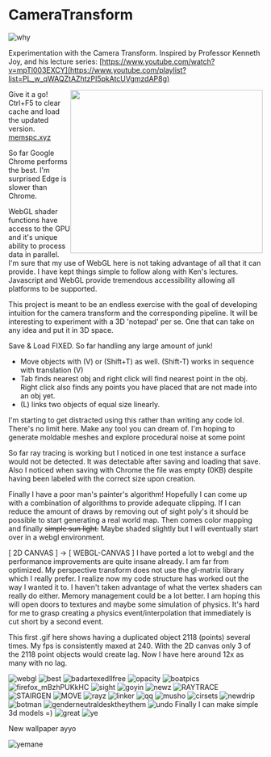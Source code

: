 # CameraTransform
![why](https://github.com/samcoble/CameraTransform/assets/32228102/385a701e-9970-466d-9598-142057df9fd9)

Experimentation with the Camera Transform.
Inspired by Professor Kenneth Joy, and his lecture series: [https://www.youtube.com/watch?v=mpTl003EXCY](https://www.youtube.com/playlist?list=PL_w_qWAQZtAZhtzPI5pkAtcUVgmzdAP8g)

<img src="https://github.com/samcoble/CameraTransform/assets/32228102/35ffb154-4b81-4399-8141-a4e5f34d405c" style="float:right" width="381" height="323">

Give it a go! Ctrl+F5 to clear cache and load the updated version.
[memspc.xyz](https://memspc.xyz/)

So far Google Chrome performs the best. I'm surprised Edge is slower than Chrome.

WebGL shader functions have access to the GPU and it's unique ability to process data in parallel. I'm sure that my use of WebGL here is not taking advantage of all that it can provide. I have kept things simple to follow along with Ken's lectures. Javascript and WebGL provide tremendous accessibility allowing all platforms to be supported.

This project is meant to be an endless exercise with the goal of developing intuition for the camera transform and the corresponding pipeline. 
It will be interesting to experiment with a 3D 'notepad' per se. One that can take on any idea and put it in 3D space.

Save & Load FIXED. So far handling any large amount of junk!
- Move objects with (V) or (Shift+T) as well. (Shift-T) works in sequence with translation (V)
- Tab finds nearest obj and right click will find nearest point in the obj. Right click also finds any points you have placed that are not made into an obj yet.
- (L) links two objects of equal size linearly.

I'm starting to get distracted using this rather than writing any code lol.
There's no limit here. Make any tool you can dream of. I'm hoping to generate moldable meshes and explore procedural noise at some point

So far ray tracing is working but I noticed in one test instance a surface would not be detected. It was detectable after saving and loading that save. Also I noticed when saving with Chrome the file was empty (0KB) despite having been labeled with the correct size upon creation.

Finally I have a poor man's painter's algorithm! Hopefully I can come up with a combination of algorithms to provide adequate clipping. If I can reduce the amount of draws by removing out of sight poly's it should be possible to start generating a real world map. Then comes color mapping and finally ~~simple sun light.~~ Maybe shaded slightly but I will eventually start over in a webgl environment.

[ 2D CANVAS ] -> [ WEBGL-CANVAS ]
I have ported a lot to webgl and the performance improvements are quite insane already. I am far from optimized. My perspective transform does not use the gl-matrix library which I really prefer. I realize now my code structure has worked out the way I wanted it to. I haven't taken advantage of what the vertex shaders can really do either. Memory management could be a lot better. I am hoping this will open doors to textures and maybe some simulation of physics. It's hard for me to grasp creating a physics event/interpolation that immediately is cut short by a second event.

This first .gif here shows having a duplicated object 2118 (points) several times. My fps is consistently maxed at 240. With the 2D canvas only 3 of the 2118 point objects would create lag. Now I have here around 12x as many with no lag.

![webgl](https://github.com/samcoble/CameraTransform/assets/32228102/d6daf04d-05c5-4484-a0c9-5047fe041b75)
![best](https://github.com/samcoble/CameraTransform/assets/32228102/c78772e6-341f-496f-9ed3-83243d5655b8)
![badartexedllfree](https://github.com/samcoble/CameraTransform/assets/32228102/0edfd5dc-f69f-454c-80f5-ff29e8853b75)
![opacity](https://github.com/samcoble/CameraTransform/assets/32228102/af285eac-080d-46c6-adc8-6358b8e845a2)
![boatpics](https://github.com/samcoble/CameraTransform/assets/32228102/3dae0e7a-140b-49b2-8d38-12be1603c392)
![firefox_mBzhPUKkHC](https://github.com/samcoble/CameraTransform/assets/32228102/147a573c-0c6a-49e2-9633-28e1f5fdc402)
![sight](https://github.com/samcoble/CameraTransform/assets/32228102/7596d805-3844-4424-a671-e18a67cb1fbc)
![goyin](https://github.com/samcoble/CameraTransform/assets/32228102/6e67584c-79a8-4406-8b77-01cad1497af6)
![newz](https://github.com/samcoble/CameraTransform/assets/32228102/19106736-ec6f-49ff-a570-44e8f76adb4d)
![RAYTRACE](https://github.com/samcoble/CameraTransform/assets/32228102/3e2c9a87-9128-42e7-bc4f-6aee4cc0fc76)
![STAIRGEN](https://github.com/samcoble/CameraTransform/assets/32228102/499964bd-483b-417d-8ea1-74b46ccec4f1)
![MOVE](https://github.com/samcoble/CameraTransform/assets/32228102/ef8d9f11-f2c2-46f8-a2e6-283a431f728d)
![rayz](https://github.com/samcoble/CameraTransform/assets/32228102/642ba171-ebf4-47db-8851-fd533c091c36)
![linker](https://github.com/samcoble/CameraTransform/assets/32228102/8a8411a2-cd39-480a-980e-874c6529ecf3)
![qq](https://github.com/samcoble/CameraTransform/assets/32228102/9da981a7-05ad-4940-b3d9-ebf9aa8188a2)
![musho](https://github.com/samcoble/CameraTransform/assets/32228102/2835a077-84fd-4285-b048-fdc2f344729c)
![cirsets](https://github.com/samcoble/CameraTransform/assets/32228102/d3bb6839-7c86-48b3-aea0-10174655bfce)
![newdrip](https://github.com/samcoble/CameraTransform/assets/32228102/4b9fff77-ec46-4c0f-b8be-aa4498910fed)
![botman](https://github.com/samcoble/CameraTransform/assets/32228102/308ae207-8c05-45d7-9f6e-3375862dda42)
![genderneutraldesktheythem](https://github.com/samcoble/CameraTransform/assets/32228102/8b5651b2-5644-41a9-815e-ab1863b02a4e)
![undo](https://github.com/samcoble/CameraTransform/assets/32228102/8d8362cc-caba-48fb-939d-2366f96e08e5)
Finally I can make simple 3d models =)
![great](https://github.com/samcoble/CameraTransform/assets/32228102/6fae7623-2369-4245-98fd-bbb6a218ba52)
![ye](https://github.com/samcoble/CameraTransform/assets/32228102/f0179d0f-3c6d-4fe8-be1c-3a7a191da6cc)


New wallpaper ayyo

![yemane](https://github.com/samcoble/CameraTransform/assets/32228102/9776e7f2-9d8e-444a-8106-3f9477ebd680)


